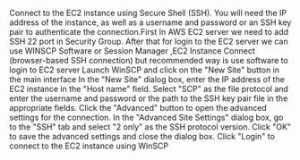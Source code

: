 Connect to the EC2 instance using Secure Shell (SSH). You will need the IP address of the instance, as well as a username and password or an SSH key pair to authenticate the connection.First In AWS EC2 server we need to add SSH 22 port in Security Group.
After that for login to the EC2 server we can use WINSCP Software or Session Manager ,EC2 Instance Connect (browser-based SSH connection) but recommended way is use software to login to EC2 server
Launch WinSCP and click on the "New Site" button in the main interface
In the "New Site" dialog box, enter the IP address of the EC2 instance in the "Host name" field.
Select "SCP" as the file protocol and enter the username and password or the path to the SSH key pair file in the appropriate fields.
Click the "Advanced" button to open the advanced settings for the connection.
In the "Advanced Site Settings" dialog box, go to the "SSH" tab and select "2 only" as the SSH protocol version.
Click "OK" to save the advanced settings and close the dialog box.
Click "Login" to connect to the EC2 instance using WinSCP
